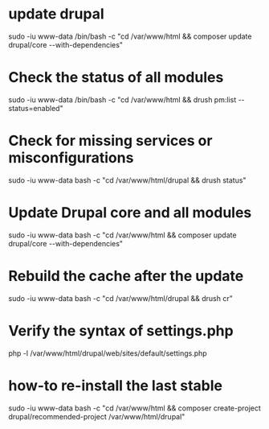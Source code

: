 # update drupal 
sudo -iu www-data /bin/bash -c "cd /var/www/html && composer update drupal/core --with-dependencies"

# Check the status of all modules
sudo -iu www-data /bin/bash -c "cd /var/www/html && drush pm:list --status=enabled"

# Check for missing services or misconfigurations
sudo -iu www-data bash -c "cd /var/www/html/drupal && drush status"

# Update Drupal core and all modules
sudo -iu www-data bash -c "cd /var/www/html && composer update drupal/core --with-dependencies"

# Rebuild the cache after the update
sudo -iu www-data bash -c "cd /var/www/html/drupal && drush cr"

# Verify the syntax of settings.php
php -l /var/www/html/drupal/web/sites/default/settings.php

# how-to re-install the last stable 
sudo -iu www-data bash -c "cd /var/www/html && composer create-project drupal/recommended-project /var/www/html/drupal"
